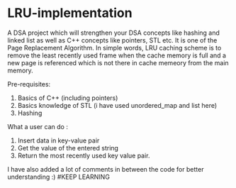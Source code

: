 # LRU-implementation
A DSA project which will strengthen your DSA concepts like hashing and linked list as well as C++ concepts like pointers, STL etc.
It is one of the Page Replacement Algorithm. In simple words, LRU caching scheme is to remove the least recently used frame when the cache memory is full and a new page is referenced which is not there in cache memeory from the main memory.

Pre-requisites:
1. Basics of C++ (including pointers)
2. Basics knowledge of STL (i have used unordered_map and list here)
3. Hashing

What a user can do :
1. Insert data in key-value pair
2. Get the value of the entered string
3. Return the most recently used key value pair.

I have also added a lot of comments in between the code for better understanding :)
#KEEP LEARNING
